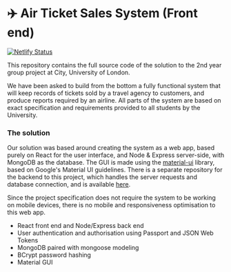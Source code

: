 # :airplane: Air Ticket Sales System (Front end)

[![Netlify Status](https://api.netlify.com/api/v1/badges/b3cc5e5c-2cb3-4899-8565-fc0d27198284/deploy-status)](https://app.netlify.com/sites/ats-group6/deploys)


This repository contains the full source code of the solution to the 2nd year group project at City, University of London.

We have been asked to build from the bottom a fully functional system that will keep records of tickets sold by a travel agency to customers, and produce reports required by an airline. All parts of the system are based on exact specification and requirements provided to all students by the University.

### The solution

Our solution was based around creating the system as a web app, based purely on React for the user interface, and Node & Express server-side, with MongoDB as the database. The GUI is made using the [material-ui](http://material-ui.com) library, based on Google's Material UI guidelines. There is a separate repository for the backend to this project, which handles the server requests and database connection, and is available [here](https://github.com/PiotrRut/ATSBackend).

Since the project specification does not require the system to be working on mobile devices, there is no mobile and responsiveness optimisation to this web app.

* React front end and Node/Express back end
* User authentication and authorisation using Passport and JSON Web Tokens
* MongoDB paired with mongoose modeling
* BCrypt password hashing
* Material GUI

